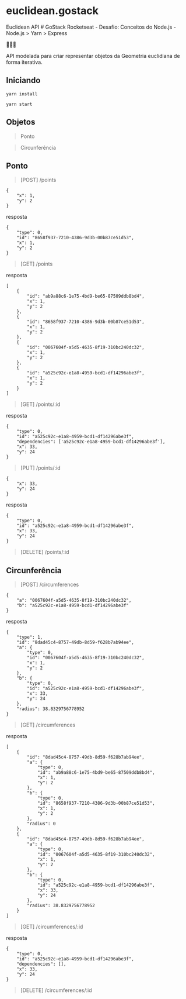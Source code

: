 # euclidean.gostack
Euclidean API # GoStack Rocketseat - Desafio: Conceitos do Node.js -  Node.js > Yarn > Express

👨🏽‍💻

API modelada para criar representar objetos da Geometria euclidiana de forma iterativa.

## Iniciando
``` 
yarn install

yarn start
```

## Objetos

> Ponto

> Circunferência 

## Ponto

> [POST] /points

```
{
    "x": 1,
    "y": 2
}
```
resposta
```
{
    "type": 0,
    "id": "8658f937-7210-4386-9d3b-00b87ce51d53",
    "x": 1,
    "y": 2
}
```

> [GET] /points

resposta
```
[
    {
        "id": "ab9a88c6-1e75-4bd9-be65-87509ddb8bd4",
        "x": 1,
        "y": 2
    },
    {
        "id": "8658f937-7210-4386-9d3b-00b87ce51d53",
        "x": 1,
        "y": 2
    },
    {
        "id": "0067604f-a5d5-4635-8f19-310bc240dc32",
        "x": 1,
        "y": 2
    },
    {
        "id": "a525c92c-e1a8-4959-bcd1-df14296abe3f",
        "x": 1,
        "y": 2
    }
]
```

> [GET] /points/:id

resposta
```
{
    "type": 0,
    "id": "a525c92c-e1a8-4959-bcd1-df14296abe3f",
    "dependencies": ['a525c92c-e1a8-4959-bcd1-df14296abe3f'],
    "x": 33,
    "y": 24
}
```

> [PUT] /points/:id

```
{
    "x": 33,
    "y": 24
}
```
resposta
```
{
    "type": 0,
    "id": "a525c92c-e1a8-4959-bcd1-df14296abe3f",
    "x": 33,
    "y": 24
}
```

> [DELETE] /points/:id

## Circunferência 

> [POST] /circumferences

```
{
    "a": "0067604f-a5d5-4635-8f19-310bc240dc32",
    "b": "a525c92c-e1a8-4959-bcd1-df14296abe3f"
}
```
resposta
```
{
    "type": 1,
    "id": "8dad45c4-8757-49db-8d59-f628b7ab94ee",
    "a": {
        "type": 0,
        "id": "0067604f-a5d5-4635-8f19-310bc240dc32",
        "x": 1,
        "y": 2
    },
    "b": {
        "type": 0,
        "id": "a525c92c-e1a8-4959-bcd1-df14296abe3f",
        "x": 33,
        "y": 24
    },
    "radius": 38.8329756778952
}
```

> [GET] /circumferences

resposta
```
[
    {
        "id": "8dad45c4-8757-49db-8d59-f628b7ab94ee",
        "a": {
            "type": 0,
            "id": "ab9a88c6-1e75-4bd9-be65-87509ddb8bd4",
            "x": 1,
            "y": 2
        },
        "b": {
            "type": 0,
            "id": "8658f937-7210-4386-9d3b-00b87ce51d53",
            "x": 1,
            "y": 2
        },
        "radius": 0
    },
    {
        "id": "8dad45c4-8757-49db-8d59-f628b7ab94ee",
        "a": {
            "type": 0,
            "id": "0067604f-a5d5-4635-8f19-310bc240dc32",
            "x": 1,
            "y": 2
        },
        "b": {
            "type": 0,
            "id": "a525c92c-e1a8-4959-bcd1-df14296abe3f",
            "x": 33,
            "y": 24
        },
        "radius": 38.8329756778952
    }
]
```

> [GET] /circumferences/:id

resposta
```
{
    "type": 0,
    "id": "a525c92c-e1a8-4959-bcd1-df14296abe3f",
    "dependencies": [],
    "x": 33,
    "y": 24
}
```

> [DELETE] /circumferences/:id
